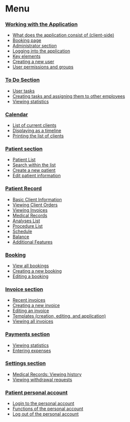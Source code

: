 # Menu

### [Working with the Application](work-with-dashboard.md)

* [What does the application consist of (client-side)](work-with-dashboard.md#client-admin-parts)
* [Booking page](work-with-dashboard.md#booking-page)
* [Administrator section](work-with-dashboard.md#admin-section)
* [Logging into the application](work-with-dashboard.md#admin-login)
* [Key elements](work-with-dashboard.md#basic-elements)
* [Creating a new user](work-with-dashboard.md#create-new-user)
* [User permissions and groups](work-with-dashboard.md#staff-roles)

### [To Do Section](to-do-section/)

* [User tasks](to-do-section/user-tasks.md)
* [Creating tasks and assigning them to other employees](to-do-section/creating-tasks.md)
* [Viewing statistics](to-do-section/viewing-statistics.md)

### [Calendar](calendar-section/)

* [List of current clients](calendar-section/list-of-current-clients.md)&#x20;
* [Displaying as a timeline](calendar-section/displaying-as-a-timeline.md)
* [Printing the list of clients](calendar-section/printing-the-client-list.md)

### [Patient section](patients-section/)

* [Patient List](patients-section/list-of-patients.md)
* [Search within the list](patients-section/search-clients.md)
* [Create a new patient](patients-section/create-new-patient.md)
* [Edit patient information](patients-section/redaktirovanie-dannykh-pacienta.md)

### [Patient Record](patient-record-section/)

* [Basic Client Information](patient-record-section/basic-client-information.md)&#x20;
* [Viewing Client Orders](patient-record-section/viewing-client-orders.md)&#x20;
* [Viewing Invoices](patient-record-section/viewing-invoices.md)&#x20;
* [Medical Records ](patient-record-section/medical-records.md)
* [Analyses List](patient-record-section/spisok-analizov.md)
* [Procedure List ](patient-record-section/list-of-procedures.md)
* [Schedule](patient-record-section/schedule.md)&#x20;
* [Balance](patient-record-section/balance.md)&#x20;
* [Additional Features](patient-record-section/additional-features.md)

### [Booking](booking-section/)

* [View all bookings](booking-section/viewing-all-bookings.md)
* [Creating a new booking](booking-section/creating-a-new-booking.md)
* [Editing a booking](booking-section/edit-booking.md)

### [Invoice section](invoices-section/)

* [Recent invoices](invoices-section/last-invoices.md)
* [Creating a new invoice](invoices-section/creating-new-invoice.md)
* [Editing an invoice](invoices-section/edit-invoice.md)
* [Templates (creation, editing, and application)](invoices-section/templates.md)
* [Viewing all invoices](invoices-section/see-all-invoices.md)

### [Payments section](payments-section/)

* [Viewing statistics](to-do-section/viewing-statistics.md)
* [Entering expenses](payments-section/entering-expenses.md)

### [Settings section](settings-section/)

* [Medical Records: Viewing history](settings-section/viewing-histories.md)
* [Viewing withdrawal requests](settings-section/viewing-withdrawal-requests.md)

### [Patient personal account](./#patient-personal-account)

* [Login to the personal account](lichnyi-kabinet-pacienta.md#login-to-the-personal-account)
* [Functions of the personal account](lichnyi-kabinet-pacienta.md#functions-of-the-personal-account)
* [Log out of the personal account](lichnyi-kabinet-pacienta.md#log-out-of-the-personal-account)
